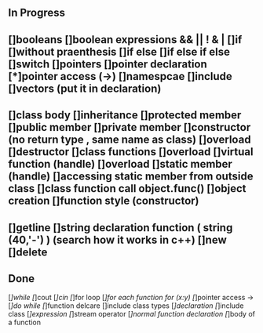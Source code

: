 ## In Progress
[]booleans
    []boolean expressions && || ! & | 
[]if 
    []without praenthesis
    	[]if else
    	[]if else if else
[]switch
[]pointers
    []pointer declaration
    [*]pointer access (->) 
[]namespcae
[]include 
[]vectors (put it in declaration)
------------------------------------------------------------------------------------------------------------------------------------------------------------------------------------------------------------------------------------------------------------------------------------------------------------------------------------------------------------------------------------------------------------------------------------------------------------------------------------------------------------------------------------------------------------------------------------------------------------------------------
[]class body 
    []inheritance
    []protected member
    []public member
    []private member
    []constructor (no return type , same name as class)
	[]overload
    []destructor
    []class functions
	[]overload
	[]virtual function (handle)
	    []overload
    []static member (handle)
    []accessing static member from outside class
[]class function call object.func()
[]object creation
    []function style (constructor)
------------------------------------------------------------------------------------------------------------------------------------------------------------------------------------------------------------------------------------------------------------------------------------------------------------------------------------------------------------------------------------------------------------------------------------------------------------------------------------------------------------------------------------------------------------------------------------------------------------------------------
[]getline 
[]string declaration function (   string (40,'-')  ) (search how it works in c++)
[]new
[]delete
------------------------------------------------------------------------------------------------------------------------------------------------------------------------------------------------------------------------------------------------------------------------------------------------------------------------------------------------------------------------------------------------------------------------------------------------------------------------------------------------------------------------------------------------------------------------------------------------------------------------------





## Done 

[*]while
[*]cout 
[*]cin
[*]for loop
    [*]for each function for (x:y)
[*]pointer access  ->
[*]do while 
[*]function delcare
    []include class types
[*]declaration
    [*]include class
[*]expression
[*]stream operator
[*]normal function declaration 
    [*]body of a function

